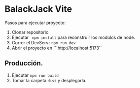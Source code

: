 # BalackJack Vite

Pasos para ejecutar proyecto:

1. Clonar repositorio
2. Ejecutar ` npm install` para reconstruir los modulos de node.
3. Correr el DevServr `npm run dev`
4. Abrir el proyecto en ```http://localhost:5173``

## Producción.

1. Ejecutar `npm run build`
2. Tomar la carpeta `dist` y desplegarla.

